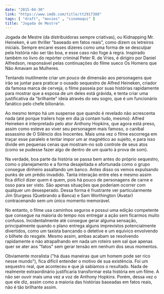 ```yaml
---
date: "2015-04-30"
link: "https://www.imdb.com/title/tt2917388"
tags: [ "draft", "movies" , "cinemaqui" ]
title: "Jogada de Mestre"
---
```

Jogada de Mestre (da distribuidoras sempre criativas), ou Kidnapping Mr. Heineken, é um thriller "baseado em fatos reais", como dizem os letreiros iniciais. Sempre encarei esses dizeres como uma forma de se desculpar pela história não ser tão boa, e esse caso não foge à regra. Inspirado também no livro do repórter criminal Peter R. de Vries, é dirigiro por Daniel Alfredson, responsável pelas continuações do filme sueco Os Homens que Não Amavam as Mulheres.

Tentando inutilmente criar um pouco de dimensão aos personagens que irão se juntar para praticar o ousado sequestro de Alfred Heineken, criador da famosa marca de cerveja, o filme passeia por suas histórias rapidamente para mostrar que a esposa de um deles está grávida, e tenta criar uma justificativa da "brilhante" ideia através do seu sogro, que é um funcionário fanático pelo chefe bilionário.

Ao mesmo tempo há um suspense que quando é revelado não acrescenta nada (até porque trailers hoje em dia já contam tudo, mesmo): Alfred Heineken é interpretado pelo ator Anthony Hopkins, que agora está preso, assim como esteve ao viver seu personagem mais famoso, o canibal assassino de O Silêncio dos Inocentes. Mais uma vez o filme escorrega em traçar esse paralelo e tentar impor um ar magnético ao sujeito, e para isso divide em pequenas cenas que mostram-no sob controle de seus atos (como se pudesse fazer algo de dentro de um quarto à prova de som).

Na verdade, boa parte da história se passa bem antes do próprio sequestro, como o planejamento e a forma desajeitada e afortunada como o grupo consegue dinheiro assaltando um banco. Antes disso os vemos expulsando punks de um prédio invadido. Tanta interação entre eles e mesmo assim fica difícil dizer quem é quem, pois há pouco de personagens de carne e osso para ser visto. São apenas situações que poderiam ocorrer com qualquer um desesperado. Dessa forma é frustrante ver particularmente Jim Sturgess (Quebrando a Banca) e Sam Worthington (Avatar) contracenando sem um único momento memorável.

No entanto, o filme usa caminhos seguros e possui uma edição competente que consegue na maioria do tempo nos entregar a ação sem ficarmos muito confusos. Incidentalmente até consegue gerar alguma sensação, principalmente quando o plano entrega alguns imprevistos potencialmente divertidos, como um taxista bancando o detetive e um equívico envolvendo o bilhete do resgate. Mesmo assim, ambas acabam se resolvendo rapidamente e não atrapalhando em nada um roteiro sem sal que apenas quer se ater aos "fatos" sem gerar tensão em nenhum dos seus momentos.

Obviamente moralista ("há duas maneiras que um homem pode ser rico nesse mundo"), fica difícil entender o motivo de sua existência. Foi um sequestro real, que aconteceu e que já sabíamos o resultado. Nada de realmente extraordinário justificaria transformar esta história em um filme. A não ser ouvir mais uma vez a voz de Anthony Hopkins. Porém, dessa vez o que ele diz, assim como a maioria das histórias baseadas em fatos reais, não é tão brilhante assim.

